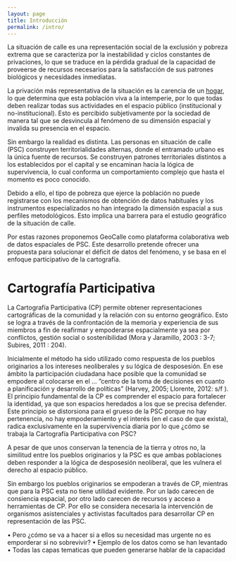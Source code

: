 ```yaml
---
layout: page
title: Introducción
permalink: /intro/
---
```


La situación de calle es una representación social de la exclusión y
pobreza extrema que se caracteriza por la inestabilidad y ciclos
constantes de privaciones, lo que se traduce en la pérdida gradual de
la capacidad de proveerse de recursos necesarios para la satisfacción
de sus patrones biológicos y necesidades inmediatas.

La privación más representativa de la situación es la carencia de un
[hogar](definicion_de_hogar.md), lo que determina que esta población
viva a la intemperie, por lo que todas deben realizar todas sus
actividades en el espacio público (institucional y
no-institucional). Esto es percibido subjetivamente por la sociedad de
manera tal que se desvincula al fenómeno de su dimensión espacial y
invalida su presencia en el espacio. 

Sin embargo la realidad es distinta. Las personas en situación de
calle (PSC) construyen territorialidades alternas, donde el entramado
urbano es la única fuente de recursos. Se construyen patrones
territoriales distintos a los establecidos por el capital y se
encaminan hacia la lógica de supervivencia, lo cual conforma un
comportamiento complejo que hasta el momento es poco conocido. 

Debido a ello, el tipo de pobreza que ejerce la población no puede
registrarse con los mecanismos de obtención de datos habituales y los
instrumentos especializados no han integrado la dimensión espacial a
sus perfiles metodológicos. Esto implica una barrera para el estudio
geográfico de la situación de calle.

Por estas razones proponemos GeoCalle como plataforma colaborativa web
de datos espaciales de PSC. Este desarrollo pretende ofrecer una
propuesta para solucionar el déficit de datos del fenómeno, y se basa
en el enfoque participativo de la cartografía.


# Cartografía Participativa


La Cartografía Participativa (CP) permite obtener representaciones
cartográficas de la comunidad y la relación con su entorno
geográfico. Esto se logra a través de la confrontación de la memoria y
experiencia de sus miembros a fin de reafirmar y empoderarse
espacialmente ya sea por conflictos, gestión social o sostenibilidad
(Mora y Jaramillo, 2003 : 3-7; Subires, 2011 : 204).

Inicialmente el método ha sido utilizado como respuesta de los pueblos
originarios a los intereses neoliberales y su lógica de
desposesión. En ese ámbito la participación ciudadana hace posible que
la comunidad se empodere al colocarse en el ... ”centro de la toma de
decisiones en cuanto a planificación y desarrollo de políticas”
(Harvey, 2005; Llorente, 2012: s/f ).  El principio fundamental de la
CP es comprender el espacio para fortalecer la identidad, ya que son
espacios heredados a los que se precisa defender. Este principio se
distorsiona para el grueso de la PSC porque no hay pertenencia, no hay
empoderamiento y el interés (en el caso de que exista), radica
exclusivamente en la supervivencia diaria por lo que ¿cómo se trabaja
la Cartografía Participativa con PSC?

A pesar de que unos conservan la tenencia de la tierra y otros no, la
similitud entre los pueblos originarios y la PSC es que ambas
poblaciones deben responder a la lógica de desposesión neoliberal, que
les vulnera el derecho al espacio público.

Sin embargo los pueblos originarios se empoderan a través de CP,
mientras que para la PSC esta no tiene utilidad evidente. Por un lado
carecen de consiencia espacial, por otro lado carecen de recursos y
acceso a herramientas de CP. Por ello se considera necesaria la
intervención de organismos asistenciales y activistas facultados para
desarrollar CP en representación de las PSC.


• Pero ¿cómo se va a hacer si a ellos su necesidad mas urgente no es emporderar si no sobrevivir? 
• Ejemplo de los datos como se han levantado
• Todas las capas tematicas que pueden generarse hablar de la capacidad 


